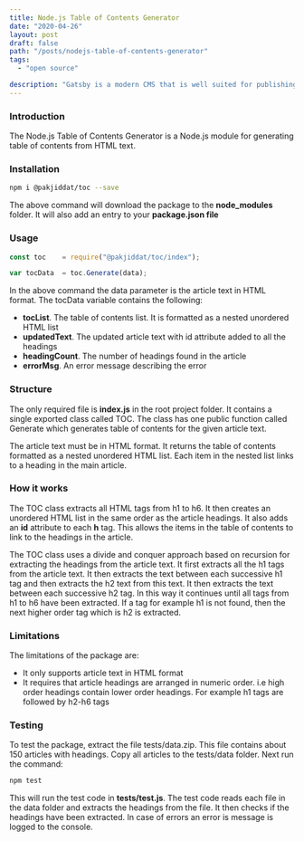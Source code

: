 ```yaml
---
title: Node.js Table of Contents Generator
date: "2020-04-26"
layout: post
draft: false
path: "/posts/nodejs-table-of-contents-generator"
tags:
  - "open source"

description: "Gatsby is a modern CMS that is well suited for publishing Blog posts. However managing a Gatsby Blog is like managing a web application and can be difficult for those not familiar with Software Development. In this blog post I will describe how I managed to add Table of contents to my Gatsby Blog."
---
```


### Introduction

The Node.js Table of Contents Generator is a Node.js module for generating table of contents from HTML text.

### Installation

```bash
npm i @pakjiddat/toc --save
```

The above command will download the package to the **node_modules** folder. It will also add an entry to your **package.json file**

### Usage

```js
const toc    = require("@pakjiddat/toc/index");

var tocData  = toc.Generate(data);
```

In the above command the data parameter is the article text in HTML format. The tocData variable contains the following:

- **tocList**. The table of contents list. It is formatted as a nested unordered HTML list
- **updatedText**. The updated article text with id attribute added to all the headings
- **headingCount**. The number of headings found in the article
- **errorMsg**. An error message describing the error

### Structure

The only required file is **index.js** in the root project folder. It contains a single exported class called TOC. The class has one public function called Generate which generates table of contents for the given article text.

The article text must be in HTML format. It returns the table of contents formatted as a nested unordered HTML list. Each item in the nested list links to a heading in the main article.

### How it works

The TOC class extracts all HTML tags from h1 to h6. It then creates an unordered HTML list in the same order as the article headings. It also adds an **id** attribute to each **h** tag. This allows the items in the table of contents to link to the headings in the article.

The TOC class uses a divide and conquer approach based on recursion for extracting the headings from the article text. It first extracts all the h1 tags from the article text. It then extracts the text between each successive h1 tag and then extracts the h2 text from this text. It then extracts the text between each successive h2 tag. In this way it continues until all tags from h1 to h6 have been extracted. If a tag for example h1 is not found, then the next higher order tag which is h2 is extracted.

### Limitations

The limitations of the package are:

- It only supports article text in HTML format
- It requires that article headings are arranged in numeric order. i.e high order headings contain lower order headings. For example h1 tags are followed by h2-h6 tags

### Testing

To test the package, extract the file tests/data.zip. This file contains about 150 articles with headings. Copy all articles to the tests/data folder. Next run the command:

```bash
npm test
```

This will run the test code in **tests/test.js**. The test code reads each file in the data folder and extracts the headings from the file. It then checks if the headings have been extracted. In case of errors an error is message is logged to the console.
